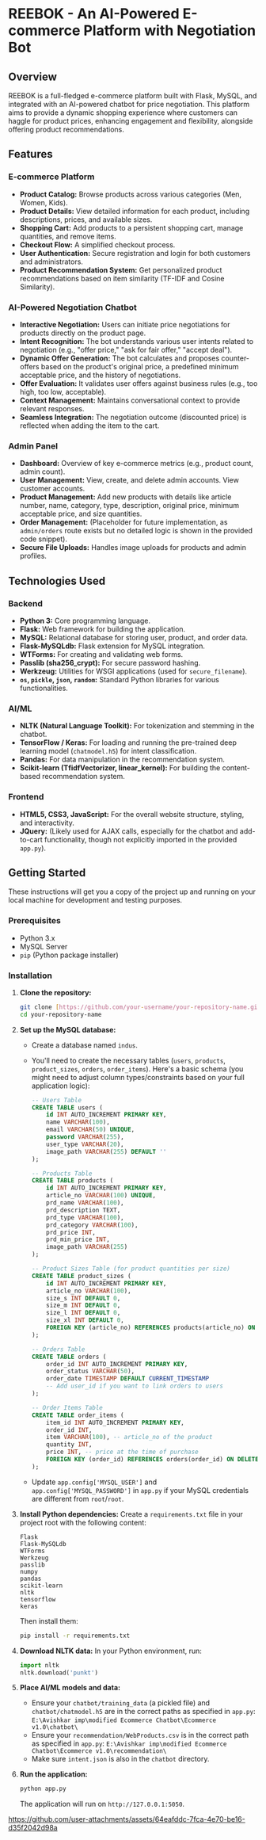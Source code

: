 # REEBOK - An AI-Powered E-commerce Platform with Negotiation Bot

## Overview
REEBOK is a full-fledged e-commerce platform built with Flask, MySQL, and integrated with an AI-powered chatbot for price negotiation. This platform aims to provide a dynamic shopping experience where customers can haggle for product prices, enhancing engagement and flexibility, alongside offering product recommendations.

## Features

### E-commerce Platform
* **Product Catalog:** Browse products across various categories (Men, Women, Kids).
* **Product Details:** View detailed information for each product, including descriptions, prices, and available sizes.
* **Shopping Cart:** Add products to a persistent shopping cart, manage quantities, and remove items.
* **Checkout Flow:** A simplified checkout process.
* **User Authentication:** Secure registration and login for both customers and administrators.
* **Product Recommendation System:** Get personalized product recommendations based on item similarity (TF-IDF and Cosine Similarity).

### AI-Powered Negotiation Chatbot
* **Interactive Negotiation:** Users can initiate price negotiations for products directly on the product page.
* **Intent Recognition:** The bot understands various user intents related to negotiation (e.g., "offer price," "ask for fair offer," "accept deal").
* **Dynamic Offer Generation:** The bot calculates and proposes counter-offers based on the product's original price, a predefined minimum acceptable price, and the history of negotiations.
* **Offer Evaluation:** It validates user offers against business rules (e.g., too high, too low, acceptable).
* **Context Management:** Maintains conversational context to provide relevant responses.
* **Seamless Integration:** The negotiation outcome (discounted price) is reflected when adding the item to the cart.

### Admin Panel
* **Dashboard:** Overview of key e-commerce metrics (e.g., product count, admin count).
* **User Management:** View, create, and delete admin accounts. View customer accounts.
* **Product Management:** Add new products with details like article number, name, category, type, description, original price, minimum acceptable price, and size quantities.
* **Order Management:** (Placeholder for future implementation, as `admin/orders` route exists but no detailed logic is shown in the provided code snippet).
* **Secure File Uploads:** Handles image uploads for products and admin profiles.

## Technologies Used

### Backend
* **Python 3:** Core programming language.
* **Flask:** Web framework for building the application.
* **MySQL:** Relational database for storing user, product, and order data.
* **Flask-MySQLdb:** Flask extension for MySQL integration.
* **WTForms:** For creating and validating web forms.
* **Passlib (sha256_crypt):** For secure password hashing.
* **Werkzeug:** Utilities for WSGI applications (used for `secure_filename`).
* **`os`, `pickle`, `json`, `random`:** Standard Python libraries for various functionalities.

### AI/ML
* **NLTK (Natural Language Toolkit):** For tokenization and stemming in the chatbot.
* **TensorFlow / Keras:** For loading and running the pre-trained deep learning model (`chatmodel.h5`) for intent classification.
* **Pandas:** For data manipulation in the recommendation system.
* **Scikit-learn (TfidfVectorizer, linear_kernel):** For building the content-based recommendation system.

### Frontend
* **HTML5, CSS3, JavaScript:** For the overall website structure, styling, and interactivity.
* **JQuery:** (Likely used for AJAX calls, especially for the chatbot and add-to-cart functionality, though not explicitly imported in the provided `app.py`).

## Getting Started

These instructions will get you a copy of the project up and running on your local machine for development and testing purposes.

### Prerequisites

* Python 3.x
* MySQL Server
* `pip` (Python package installer)

### Installation

1.  **Clone the repository:**
    ```bash
    git clone [https://github.com/your-username/your-repository-name.git](https://github.com/your-username/your-repository-name.git)
    cd your-repository-name
    ```
2.  **Set up the MySQL database:**
    * Create a database named `indus`.
    * You'll need to create the necessary tables (`users`, `products`, `product_sizes`, `orders`, `order_items`). Here's a basic schema (you might need to adjust column types/constraints based on your full application logic):

        ```sql
        -- Users Table
        CREATE TABLE users (
            id INT AUTO_INCREMENT PRIMARY KEY,
            name VARCHAR(100),
            email VARCHAR(50) UNIQUE,
            password VARCHAR(255),
            user_type VARCHAR(20),
            image_path VARCHAR(255) DEFAULT ''
        );

        -- Products Table
        CREATE TABLE products (
            id INT AUTO_INCREMENT PRIMARY KEY,
            article_no VARCHAR(100) UNIQUE,
            prd_name VARCHAR(100),
            prd_description TEXT,
            prd_type VARCHAR(100),
            prd_category VARCHAR(100),
            prd_price INT,
            prd_min_price INT,
            image_path VARCHAR(255)
        );

        -- Product Sizes Table (for product quantities per size)
        CREATE TABLE product_sizes (
            id INT AUTO_INCREMENT PRIMARY KEY,
            article_no VARCHAR(100),
            size_s INT DEFAULT 0,
            size_m INT DEFAULT 0,
            size_l INT DEFAULT 0,
            size_xl INT DEFAULT 0,
            FOREIGN KEY (article_no) REFERENCES products(article_no) ON DELETE CASCADE
        );

        -- Orders Table
        CREATE TABLE orders (
            order_id INT AUTO_INCREMENT PRIMARY KEY,
            order_status VARCHAR(50),
            order_date TIMESTAMP DEFAULT CURRENT_TIMESTAMP
            -- Add user_id if you want to link orders to users
        );

        -- Order Items Table
        CREATE TABLE order_items (
            item_id INT AUTO_INCREMENT PRIMARY KEY,
            order_id INT,
            item VARCHAR(100), -- article_no of the product
            quantity INT,
            price INT, -- price at the time of purchase
            FOREIGN KEY (order_id) REFERENCES orders(order_id) ON DELETE CASCADE
        );
        ```

    * Update `app.config['MYSQL_USER']` and `app.config['MYSQL_PASSWORD']` in `app.py` if your MySQL credentials are different from `root`/`root`.

3.  **Install Python dependencies:**
    Create a `requirements.txt` file in your project root with the following content:
    ```
    Flask
    Flask-MySQLdb
    WTForms
    Werkzeug
    passlib
    numpy
    pandas
    scikit-learn
    nltk
    tensorflow
    keras
    ```
    Then install them:
    ```bash
    pip install -r requirements.txt
    ```

4.  **Download NLTK data:**
    In your Python environment, run:
    ```python
    import nltk
    nltk.download('punkt')
    ```

5.  **Place AI/ML models and data:**
    * Ensure your `chatbot/training_data` (a pickled file) and `chatbot/chatmodel.h5` are in the correct paths as specified in `app.py`:
        `E:\Avishkar imp\modified Ecommerce Chatbot\Ecommerce v1.0\chatbot\`
    * Ensure your `recommendation/WebProducts.csv` is in the correct path as specified in `app.py`:
        `E:\Avishkar imp\modified Ecommerce Chatbot\Ecommerce v1.0\recommendation\`
    * Make sure `intent.json` is also in the `chatbot` directory.

6.  **Run the application:**
    ```bash
    python app.py
    ```
    The application will run on `http://127.0.0.1:5050`.





https://github.com/user-attachments/assets/64eafddc-7fca-4e70-be16-d35f2042d98a
